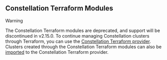 ## Constellation Terraform Modules

> [!WARNING]
> The Constellation Terraform modules are deprecated, and support will be discontinued in v2.15.0.
> To continue managing Constellation clusters through Terraform, you can use the [Constellation Terraform provider](https://docs.edgeless.systems/constellation/workflows/terraform-provider).
> Clusters created through the Constellation Terraform modules can also be [imported](https://registry.terraform.io/providers/edgelesssys/constellation/latest/docs/resources/cluster#import) to the Constellation Terraform provider.
